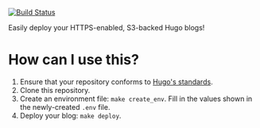 [![Build Status](https://travis-ci.org/carlosonunez/https-hugo-bloggen.svg?branch=master)](https://travis-ci.org/carlosonunez/https-hugo-bloggen)

Easily deploy your HTTPS-enabled, S3-backed Hugo blogs!

# How can I use this?

1. Ensure that your repository conforms to [Hugo's standards](https://gohugo.io/getting-started/directory-structure/).
2. Clone this repository.
3. Create an environment file: `make create_env`. Fill in the values shown in the
   newly-created `.env` file.
4. Deploy your blog: `make deploy`.
